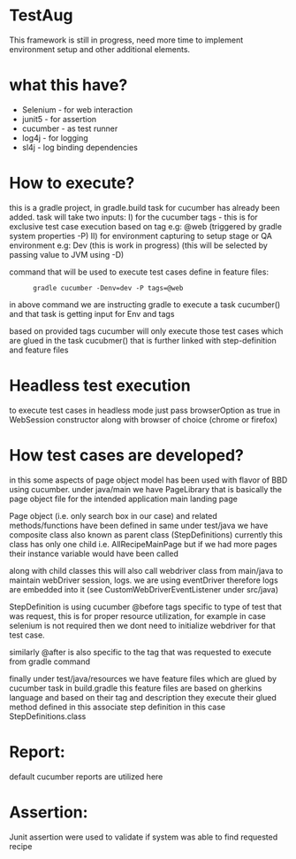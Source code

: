 # TestAug

This framework is still in progress, need more time to implement environment setup and other additional elements.

# what this have?

- Selenium - for web interaction
- junit5 - for assertion
- cucumber - as test runner 
- log4j - for logging
- sl4j - log binding dependencies

# How to execute?

this is a gradle project, in gradle.build task for cucumber has already been added.
task will take two inputs:
I) for the cucumber tags - this is for exclusive test case execution based on tag e.g: @web (triggered 
by gradle system properties -P)
II) for environment capturing to setup stage or QA environment e.g: Dev (this is work in progress) (this will
be selected by passing value to JVM using -D)

command that will be used to execute test cases define in feature files:

          gradle cucumber -Denv=dev -P tags=@web 

in above command we are instructing gradle to execute a task cucumber() and that task is getting input
for Env and tags

based on provided tags cucumber will only execute those test cases which are glued in the task cucubmer() 
that is further linked with step-definition and feature files

# Headless test execution

to execute test cases in headless mode just pass browserOption as true in WebSession constructor along with 
browser of choice (chrome or firefox)


# How test cases are developed?

in this some aspects of page object model has been used with flavor of BBD using cucumber.
under java/main we have PageLibrary that is basically the page object file for the
intended application main landing page

Page object (i.e. only search box in our case) and related methods/functions have been defined in same
under test/java we have composite class also known as parent class (StepDefinitions) currently this class
has only one child i.e. AllRecipeMainPage but if we had more pages their instance variable would have been called

along with child classes this will also call webdriver class from main/java to maintain webDriver session, logs.
we are using eventDriver therefore logs are embedded into it (see CustomWebDriverEventListener under src/java)

StepDefinition is using cucumber @before tags specific to type of test that was request, this is
for proper resource utilization, for example in case selenium is not required then we dont need to
initialize webdriver for that test case.

similarly @after is also specific to the tag that was requested to execute from gradle command

finally under test/java/resources we have feature files which are glued by cucumber task in build.gradle
this feature files are based on gherkins language and based on their tag and description they execute their
glued method defined in this associate step definition in this case StepDefinitions.class

# Report:

default cucumber reports are utilized here 

# Assertion:

Junit assertion were used to validate if system was able to find requested recipe


